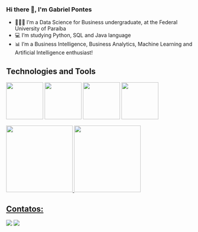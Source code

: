 ### Hi there 👋, I'm Gabriel Pontes

- 👨🏽‍🎓 I’m a Data Science for Business undergraduate, at the Federal University of Paraíba
- 💻 I’m studying Python, SQL and Java language
- 📊 I’m a Business Intelligence, Business Analytics, Machine Learning and Artificial Intelligence enthusiast!

## Technologies and Tools

<img src="https://cdn.jsdelivr.net/gh/devicons/devicon/icons/github/github-original.svg" width = "100" height = "100" /> <img src="https://cdn.jsdelivr.net/gh/devicons/devicon/icons/git/git-original.svg" width = "100" height = "100" /> <img src="https://cdn.jsdelivr.net/gh/devicons/devicon/icons/apple/apple-original.svg" width = "100" height = "100" /> <img src="https://cdn.jsdelivr.net/gh/devicons/devicon/icons/python/python-original.svg" width = "100" height = "100" />

<div>
<a href="https://github.com/gabrielbpontes">
<img loading="lazy" height="180em" src="https://github-readme-stats.vercel.app/api/top-langs/?username=gabrielbpontes&layout=compact&langs_count=7&theme=dracula"/>
<img loading="lazy" height="180em" src="https://github-readme-stats.vercel.app/api?username=pedroafmelo&show_icons=true&theme=dracula&include_all_commits=true&count_private=true"/>
</div>

## Contatos:

<div>
  <a href="https://www.instagram.com/gabrielbtpontes/?next=%2F” target="_blank"><img loading="lazy" src="https://img.shields.io/badge/-Instagram-%23E4405F?style=for-the-badge&logo=instagram&logoColor=white" target="_blank"></a>
  <a href="www.linkedin.com/in/gabriel-pontes-2152a9276" target="_blank"><img loading="lazy" src="https://img.shields.io/badge/-LinkedIn-%230077B5?style=for-the-badge&logo=linkedin&logoColor=white" target="_blank"></a>   
